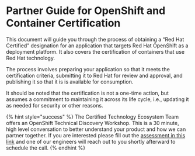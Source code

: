 # Partner Guide for OpenShift and Container Certification

This document will  guide you through the process of obtaining a “Red Hat Certified” designation for an application that targets Red Hat OpenShift as a deployment platform. It also covers the certification of containers that use Red Hat technology.

The process involves preparing your application so that it meets the certification  criteria, submitting it to Red Hat for review and approval, and publishing it so that it is is available for consumption.

It should be noted that the certification is not a one-time action, but assumes a commitment to maintaining it across its life cycle, i.e., updating it as needed for security or other reasons.

{% hint style="success" %}
The Certified Technology Ecosystem Team offers an OpenShift Technical Discovery Workshop. This is a 30 minute, high level conversation to better understand your product and how we can partner together. If you are interested please fill out the [assessment in this link](https://docs.google.com/forms/d/e/1FAIpQLSeAeisVs-mlUQkUcSqALlvWxULnnH6mxFgXfRWrw3Df\_ZdpSw/viewform?usp=sf\_link) and one of our engineers will reach out to you shortly afterward to schedule the call.&#x20;
{% endhint %}

